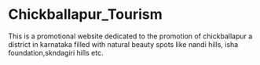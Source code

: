 # Chickballapur_Tourism
This is a promotional website dedicated to the promotion of chickballapur a district in karnataka filled with natural beauty spots like nandi hills, isha foundation,skndagiri hills etc. 

